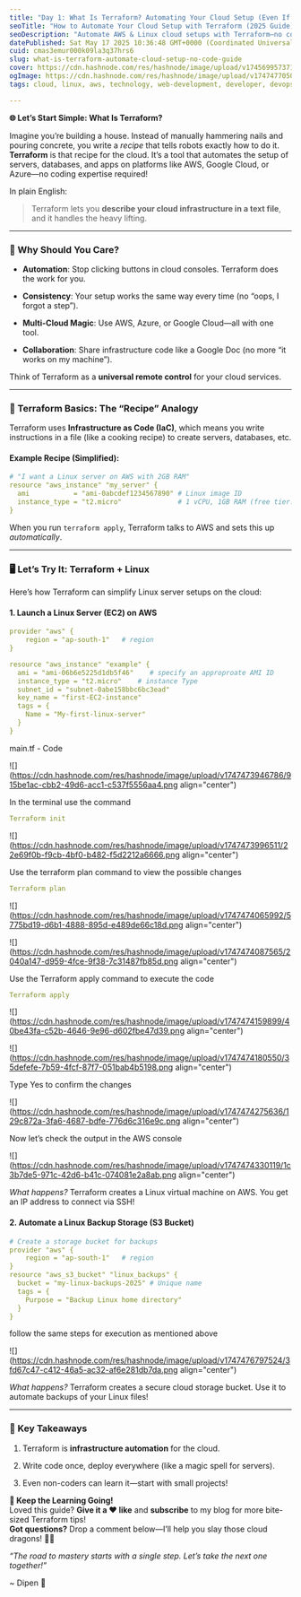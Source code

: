 ```yaml
---
title: "Day 1: What Is Terraform? Automating Your Cloud Setup (Even If You’re Not a Tech Wizard!)"
seoTitle: "How to Automate Your Cloud Setup with Terraform (2025 Guide): No-Code "
seoDescription: "Automate AWS & Linux cloud setups with Terraform—no coding required! Our 2025 beginner’s guide walks you through deploying EC2 servers, creating S3 backups,"
datePublished: Sat May 17 2025 10:36:48 GMT+0000 (Coordinated Universal Time)
cuid: cmas3emur000k09la3q37hrs6
slug: what-is-terraform-automate-cloud-setup-no-code-guide
cover: https://cdn.hashnode.com/res/hashnode/image/upload/v1745699573717/e3a12055-0f22-447e-a46b-4911f7a507ff.png
ogImage: https://cdn.hashnode.com/res/hashnode/image/upload/v1747477050114/811bfca4-ef7d-4692-937b-d79abcb328f1.png
tags: cloud, linux, aws, technology, web-development, developer, devops, tech, hashnode, terraform, codenewbies, wemakedevs

---
```


**🌐 Let’s Start Simple: What Is Terraform?**

Imagine you’re building a house. Instead of manually hammering nails and pouring concrete, you write a *recipe* that tells robots exactly how to do it. **Terraform** is that recipe for the cloud. It’s a tool that automates the setup of servers, databases, and apps on platforms like AWS, Google Cloud, or Azure—no coding expertise required!

In plain English:

> Terraform lets you **describe your cloud infrastructure in a text file**, and it handles the heavy lifting.

---

### **🤔 Why Should You Care?**

* **Automation**: Stop clicking buttons in cloud consoles. Terraform does the work for you.
    
* **Consistency**: Your setup works the same way every time (no “oops, I forgot a step”).
    
* **Multi-Cloud Magic**: Use AWS, Azure, or Google Cloud—all with one tool.
    
* **Collaboration**: Share infrastructure code like a Google Doc (no more “it works on my machine”).
    

Think of Terraform as a **universal remote control** for your cloud services.

---

### **📝 Terraform Basics: The “Recipe” Analogy**

Terraform uses **Infrastructure as Code (IaC)**, which means you write instructions in a file (like a cooking recipe) to create servers, databases, etc.

#### Example Recipe (Simplified):

```yaml
# "I want a Linux server on AWS with 2GB RAM"
resource "aws_instance" "my_server" {
  ami           = "ami-0abcdef1234567890" # Linux image ID
  instance_type = "t2.micro"              # 1 vCPU, 1GB RAM (free tier!)
}
```

When you run `terraform apply`, Terraform talks to AWS and sets this up *automatically*.

---

### **🖥️ Let’s Try It: Terraform + Linux**

Here’s how Terraform can simplify Linux server setups on the cloud:

#### **1\. Launch a Linux Server (EC2) on AWS**

```yaml
provider "aws" {
    region = "ap-south-1"   # region
}

resource "aws_instance" "example" {
  ami = "ami-06b6e5225d1db5f46"    # specify an approproate AMI ID
  instance_type = "t2.micro"    # instance Type
  subnet_id = "subnet-0abe158bbc6bc3ead"
  key_name = "first-EC2-instance"
  tags = {
    Name = "My-first-linux-server"
  }
}
```

main.tf - Code

![](https://cdn.hashnode.com/res/hashnode/image/upload/v1747473946786/915be1ac-cbb2-49d6-acc1-c537f5556aa4.png align="center")

In the terminal use the command

```yaml
Terraform init
```

![](https://cdn.hashnode.com/res/hashnode/image/upload/v1747473996511/22e69f0b-f9cb-4bf0-b482-f5d2212a6666.png align="center")

Use the terraform plan command to view the possible changes

```yaml
Terraform plan
```

![](https://cdn.hashnode.com/res/hashnode/image/upload/v1747474065992/5775bd19-d6b1-4888-895d-e489de66c18d.png align="center")

![](https://cdn.hashnode.com/res/hashnode/image/upload/v1747474087565/2040a147-d959-4fce-9f38-7c31487fb85d.png align="center")

Use the Terraform apply command to execute the code

```yaml
Terraform apply
```

![](https://cdn.hashnode.com/res/hashnode/image/upload/v1747474159899/40be43fa-c52b-4646-9e96-d602fbe47d39.png align="center")

![](https://cdn.hashnode.com/res/hashnode/image/upload/v1747474180550/35defefe-7b59-4fcf-87f7-051bab4b5198.png align="center")

Type Yes to confirm the changes

![](https://cdn.hashnode.com/res/hashnode/image/upload/v1747474275636/129c872a-3fa6-4687-bdfe-776d6c316e9c.png align="center")

Now let’s check the output in the AWS console

![](https://cdn.hashnode.com/res/hashnode/image/upload/v1747474330119/1c3b7de5-971c-42d6-b41c-074081e2a8ab.png align="center")

*What happens?* Terraform creates a Linux virtual machine on AWS. You get an IP address to connect via SSH!

#### **2\. Automate a Linux Backup Storage (S3 Bucket)**

```yaml
# Create a storage bucket for backups
provider "aws" {
    region = "ap-south-1"   # region
}
resource "aws_s3_bucket" "linux_backups" {
  bucket = "my-linux-backups-2025" # Unique name
  tags = {
    Purpose = "Backup Linux home directory"
  }
}
```

follow the same steps for execution as mentioned above

![](https://cdn.hashnode.com/res/hashnode/image/upload/v1747476797524/3fd67c47-c412-46a5-ac32-af6e281db7da.png align="center")

*What happens?* Terraform creates a secure cloud storage bucket. Use it to automate backups of your Linux files!

---

### **🔑 Key Takeaways**

1. Terraform is **infrastructure automation** for the cloud.
    
2. Write code once, deploy everywhere (like a magic spell for servers).
    
3. Even non-coders can learn it—start with small projects!
    

**🌟 Keep the Learning Going!**  
Loved this guide? **Give it a ❤️ like** and **subscribe** to my blog for more bite-sized Terraform tips!  
**Got questions?** Drop a comment below—I’ll help you slay those cloud dragons! 🐉✨

*“The road to mastery starts with a single step. Let’s take the next one together!”*

~ Dipen 💫